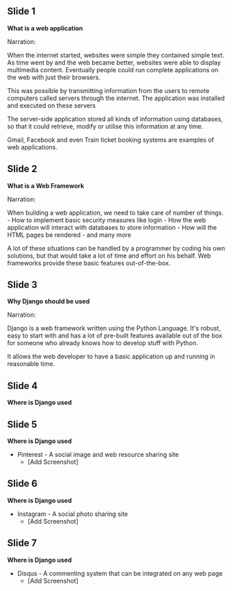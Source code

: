 Slide 1
--------------

**What is a web application**

Narration: 

When the internet started, websites were simple they contained simple text. As time went by and the web became better, websites were able to display multimedia content. Eventually people could run complete applications on the web with just their browsers.

This was possible by transmitting information from the users to remote computers called servers through the internet. The application was installed and executed on these servers

The server-side application stored all kinds of information using databases, so that it could retrieve, modify or utilise this information at any time.

Gmail, Facebook and even Train ticket booking systems are examples of web applications.

Slide 2
--------------

**What is a Web Framework**

Narration: 

When building a web application, we need to take care of number of things.
	- How to implement basic security measures like login
	- How the web application will interact with databases to store information
	- How will the HTML pages be rendered
	- and many more

A lot of these situations can be handled by a programmer by coding his own solutions, but that would take a lot of time and effort on his behalf. Web frameworks provide these basic features out-of-the-box.

Slide 3
--------------

**Why Django should be used**

Narration:

Django is a web framework written using the Python Language. It's robust, easy to start with and has a lot of pre-built features available out of the box for someone who already knows how to develop stuff with Python.

It allows the web developer to have a basic application up and running in reasonable time.


Slide 4
--------------

**Where is Django used**

Slide 5
--------------

**Where is Django used**

- Pinterest - A social image and web resource sharing site
    - [Add Screenshot]

Slide 6
--------------

**Where is Django used**

- Instagram - A social photo sharing site
    - [Add Screenshot]

Slide 7
--------------

**Where is Django used**

- Disqus - A commenting system that can be integrated on any web page
    - [Add Screenshot]
